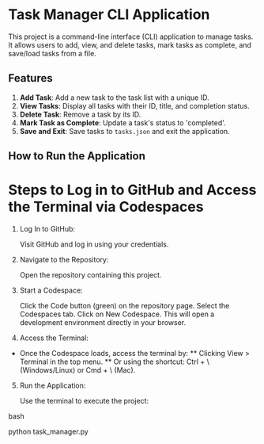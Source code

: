 # Task Manager CLI Application

This project is a command-line interface (CLI) application to manage tasks. It allows users to add, view, and delete tasks, mark tasks as complete, and save/load tasks from a file.

## Features

1. **Add Task**: Add a new task to the task list with a unique ID.
2. **View Tasks**: Display all tasks with their ID, title, and completion status.
3. **Delete Task**: Remove a task by its ID.
4. **Mark Task as Complete**: Update a task's status to 'completed'.
5. **Save and Exit**: Save tasks to `tasks.json` and exit the application.

## How to Run the Application

# Steps to Log in to GitHub and Access the Terminal via Codespaces

1. Log In to GitHub:

    Visit GitHub and log in using your credentials.

2. Navigate to the Repository:

    Open the repository containing this project.

3. Start a Codespace:

    Click the Code button (green) on the repository page.
    Select the Codespaces tab.
    Click on New Codespace. This will open a development environment directly in your browser.

4. Access the Terminal:

 * Once the Codespace loads, access the terminal by:
        ** Clicking View > Terminal in the top menu.
        ** Or using the shortcut: Ctrl + \ (Windows/Linux) or Cmd + \ (Mac).

5. Run the Application:

    Use the terminal to execute the project:

bash

python task_manager.py

